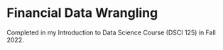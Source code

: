 # Financial Data Wrangling
Completed in my Introduction to Data Science Course (DSCI 125) in Fall 2022.  
